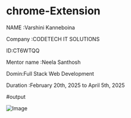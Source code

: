 # chrome-Extension

NAME :Varshini Kanneboina

Company :CODETECH IT SOLUTIONS

ID:CT6WTQQ

Mentor name :Neela Santhosh

Domin:Full Stack Web Development

Duration :February 20th, 2025 to April 5th, 2025

#output

![Image](https://github.com/user-attachments/assets/143bc38f-58f7-49d2-9b83-0969b2b942eb)
